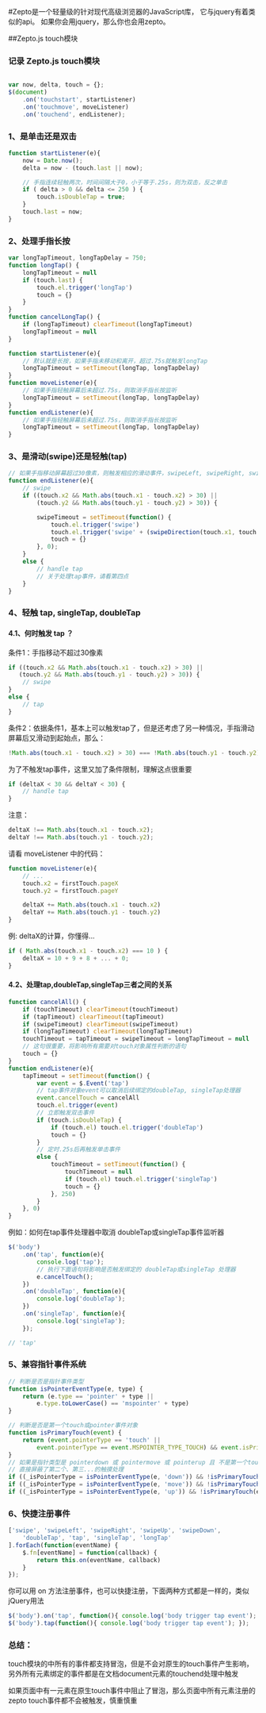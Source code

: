 #Zepto是一个轻量级的针对现代高级浏览器的JavaScript库， 它与jquery有着类似的api。
如果你会用jquery，那么你也会用zepto。

##Zepto.js touch模块

### 记录 Zepto.js touch模块

```js

var now, delta, touch = {};
$(document)
    .on('touchstart', startListener)
    .on('touchmove', moveListener)
    .on('touchend', endListener);
```
### 1、是单击还是双击

```js
function startListener(e){
    now = Date.now();
    delta = now - (touch.last || now);

    // 手指连续轻触两次，时间间隔大于0，小于等于.25s，则为双击，反之单击
    if ( delta > 0 && delta <= 250 ) {
        touch.isDoubleTap = true;
    }
    touch.last = now;
}
```
### 2、处理手指长按

```js
var longTapTimeout, longTapDelay = 750;
function longTap() {
    longTapTimeout = null
    if (touch.last) {
        touch.el.trigger('longTap')
        touch = {}
    }
}
function cancelLongTap() {
    if (longTapTimeout) clearTimeout(longTapTimeout)
    longTapTimeout = null
}

function startListener(e){
    // 默认就是长按，如果手指未移动和离开，超过.75s就触发longTap
    longTapTimeout = setTimeout(longTap, longTapDelay)
}
function moveListener(e){
    // 如果手指轻触屏幕后未超过.75s，则取消手指长按监听
    longTapTimeout = setTimeout(longTap, longTapDelay)
}
function endListener(e){
    // 如果手指轻触屏幕后未超过.75s，则取消手指长按监听
    longTapTimeout = setTimeout(longTap, longTapDelay)
}
```

### 3、是滑动(swipe)还是轻触(tap)

```js
// 如果手指移动屏幕超过30像素，则触发相应的滑动事件，swipeLeft, swipeRight, swipeUp, swipeDown
function endListener(e){
    // swipe
    if ((touch.x2 && Math.abs(touch.x1 - touch.x2) > 30) ||
        (touch.y2 && Math.abs(touch.y1 - touch.y2) > 30)) {

        swipeTimeout = setTimeout(function() {
            touch.el.trigger('swipe')
            touch.el.trigger('swipe' + (swipeDirection(touch.x1, touch.x2, touch.y1, touch.y2)))
            touch = {}
        }, 0);
    }
    else {
        // handle tap
        // 关于处理tap事件，请看第四点
    }
}
```

### 4、轻触 tap, singleTap, doubleTap

#### 4.1、何时触发 tap ？

 条件1：手指移动不超过30像素

```js
if ((touch.x2 && Math.abs(touch.x1 - touch.x2) > 30) ||
   (touch.y2 && Math.abs(touch.y1 - touch.y2) > 30)) {
    // swipe
}
else {
    // tap
}
```
 条件2：依据条件1，基本上可以触发tap了，但是还考虑了另一种情况，手指滑动屏幕后又滑动到起始点，那么：
```js
!Math.abs(touch.x1 - touch.x2) > 30) === !Math.abs(touch.y1 - touch.y2) > 30) === true;
```
为了不触发tap事件，这里又加了条件限制，理解这点很重要
```js
if (deltaX < 30 && deltaY < 30) {
    // handle tap
}
```
注意：
```js
deltaX !== Math.abs(touch.x1 - touch.x2);
deltaY !== Math.abs(touch.y1 - touch.y2);
  ```
请看 moveListener 中的代码：

```js
function moveListener(e){
    // ...
    touch.x2 = firstTouch.pageX
    touch.y2 = firstTouch.pageY

    deltaX += Math.abs(touch.x1 - touch.x2)
    deltaY += Math.abs(touch.y1 - touch.y2)
}
```
例: deltaX的计算，你懂得...
```js
if ( Math.abs(touch.x1 - touch.x2) === 10 ) {
    deltaX = 10 + 9 + 8 + ... + 0;
}

```
#### 4.2、处理tap,doubleTap,singleTap三者之间的关系

```js
function cancelAll() {
    if (touchTimeout) clearTimeout(touchTimeout)
    if (tapTimeout) clearTimeout(tapTimeout)
    if (swipeTimeout) clearTimeout(swipeTimeout)
    if (longTapTimeout) clearTimeout(longTapTimeout)
    touchTimeout = tapTimeout = swipeTimeout = longTapTimeout = null
    // 这句很重要，将影响所有需要对touch对象属性判断的语句
    touch = {}
}
function endListener(e){
    tapTimeout = setTimeout(function() {
        var event = $.Event('tap')
        // tap事件对象event可以取消后续绑定的doubleTap, singleTap处理器
        event.cancelTouch = cancelAll
        touch.el.trigger(event)
        // 立即触发双击事件
        if (touch.isDoubleTap) {
            if (touch.el) touch.el.trigger('doubleTap')
            touch = {}
        }
        // 定时.25s后再触发单击事件
        else {
            touchTimeout = setTimeout(function() {
                touchTimeout = null
                if (touch.el) touch.el.trigger('singleTap')
                touch = {}
            }, 250)
        }
    }, 0)
}
```

例如：如何在tap事件处理器中取消 doubleTap或singleTap事件监听器

```js
$('body')
    .on('tap', function(e){
        console.log('tap');
        // 执行下面语句将影响是否触发绑定的 doubleTap或singleTap 处理器
        e.cancelTouch();
    })
    .on('doubleTap', function(e){
        console.log('doubleTap');
    })
    .on('singleTap', function(e){
        console.log('singleTap');
    });

// 'tap'
```

### 5、兼容指针事件系统

```js
// 判断是否是指针事件类型
function isPointerEventType(e, type) {
    return (e.type == 'pointer' + type ||
        e.type.toLowerCase() == 'mspointer' + type)
}

// 判断是否是第一个touch或pointer事件对象
function isPrimaryTouch(event) {
    return (event.pointerType == 'touch' ||
        event.pointerType == event.MSPOINTER_TYPE_TOUCH) && event.isPrimary
}
// 如果是指针类型是 pointerdown 或 pointermove 或 pointerup 且 不是第一个touch 或 pointer 事件对象，返回空，
// 直接屏蔽了第二个、第三...的触摸处理
if ((_isPointerType = isPointerEventType(e, 'down')) && !isPrimaryTouch(e)) return
if ((_isPointerType = isPointerEventType(e, 'move')) && !isPrimaryTouch(e)) return
if ((_isPointerType = isPointerEventType(e, 'up')) && !isPrimaryTouch(e)) return
```
### 6、快捷注册事件

```js
['swipe', 'swipeLeft', 'swipeRight', 'swipeUp', 'swipeDown',
    'doubleTap', 'tap', 'singleTap', 'longTap'
].forEach(function(eventName) {
    $.fn[eventName] = function(callback) {
        return this.on(eventName, callback)
    }
});
```
你可以用 on 方法注册事件，也可以快捷注册，下面两种方式都是一样的，类似jQuery用法
```js
$('body').on('tap', function(){ console.log('body trigger tap event'); });
$('body').tap(function(){ console.log('body trigger tap event'); });
```
### 总结：

touch模块的中所有的事件都支持冒泡，但是不会对原生的touch事件产生影响，另外所有元素绑定的事件都是在文档document元素的touchend处理中触发

如果页面中有一元素在原生touch事件中阻止了冒泡，那么页面中所有元素注册的 zepto touch事件都不会被触发，慎重慎重
